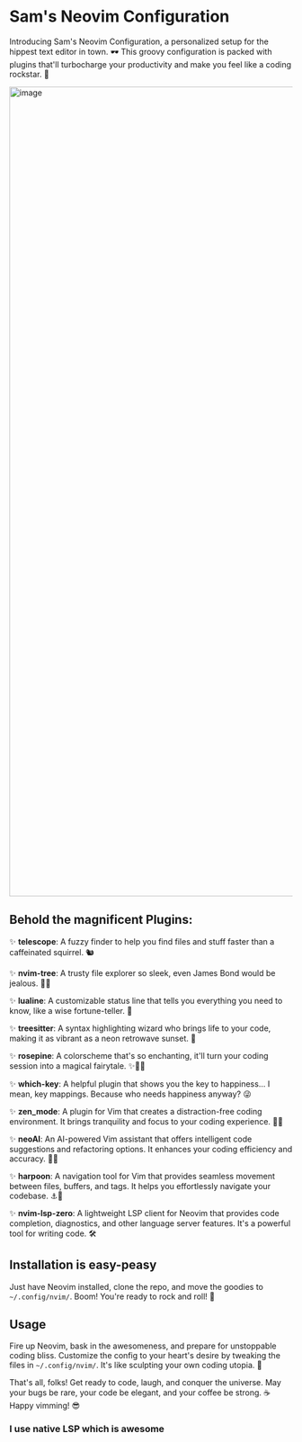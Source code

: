 # Sam's Neovim Configuration

Introducing Sam's Neovim Configuration, a personalized setup for the hippest text editor in town. 🕶️ This groovy configuration is packed with plugins that'll turbocharge your productivity and make you feel like a coding rockstar. 🚀

<img width="1440" alt="image" src="https://user-images.githubusercontent.com/51610898/232406140-b4c61b86-3e93-4910-9a51-28870645812d.png">

## Behold the magnificent Plugins:

✨ **telescope**: A fuzzy finder to help you find files and stuff faster than a caffeinated squirrel. 🐿️

✨ **nvim-tree**: A trusty file explorer so sleek, even James Bond would be jealous. 🕵️‍♂️

✨ **lualine**: A customizable status line that tells you everything you need to know, like a wise fortune-teller. 🔮

✨ **treesitter**: A syntax highlighting wizard who brings life to your code, making it as vibrant as a neon retrowave sunset. 🌆

✨ **rosepine**: A colorscheme that's so enchanting, it'll turn your coding session into a magical fairytale. ✨🧚‍♀️

✨ **which-key**: A helpful plugin that shows you the key to happiness... I mean, key mappings. Because who needs happiness anyway? 😜

✨ **zen_mode**: A plugin for Vim that creates a distraction-free coding environment. It brings tranquility and focus to your coding experience. 🧘‍♀️

✨ **neoAI**: An AI-powered Vim assistant that offers intelligent code suggestions and refactoring options. It enhances your coding efficiency and accuracy. 🤖💡

✨ **harpoon**: A navigation tool for Vim that provides seamless movement between files, buffers, and tags. It helps you effortlessly navigate your codebase. ⚓🌊

✨ **nvim-lsp-zero**: A lightweight LSP client for Neovim that provides code completion, diagnostics, and other language server features. It's a powerful tool for writing code. 🛠️


## Installation is easy-peasy

Just have Neovim installed, clone the repo, and move the goodies to `~/.config/nvim/`. Boom! You're ready to rock and roll! 🤘

## Usage

Fire up Neovim, bask in the awesomeness, and prepare for unstoppable coding bliss. Customize the config to your heart's desire by tweaking the files in `~/.config/nvim/`. It's like sculpting your own coding utopia. 🌈

That's all, folks! Get ready to code, laugh, and conquer the universe. May your bugs be rare, your code be elegant, and your coffee be strong. ☕ Happy vimming! 😎

### I use native LSP which is awesome
